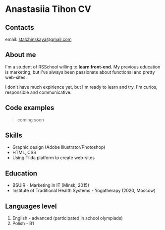 # Anastasiia Tihon CV

## Contacts

email: [stalchinskaya@gmail.com](mailto:stalchinskaya@gmail.com)

## About me

I'm a student of RSSchool willing to **learn front-end.** My previous education is marketing, but I've always been passionate about functional and pretty web-sites.

I don't have much expirience yet, but I'm ready to learn and try. I'm curios, responsible and communicative.

## Code examples

> coming soon

## Skills

* Graphic design (Adobe Illustrator/Photoshop)
* HTML, CSS
* Using Tilda platform to create web-sites

## Education

* BSUIR - Marketing in IT (Minsk, 2015)
* Institute of Traditional Health Systems - Yogatherapy (2020, Moscow)

## Languages level

1. English - advanced (participated in school olympiads)
1. Polish - B1
